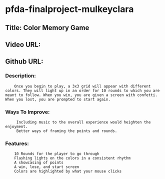 # pfda-finalproject-mulkeyclara

## Title: Color Memory Game

## Video URL:

## Github URL:

### Description:
        Once you begin to play, a 3x3 grid will appear with different colors. They will light up in an order for 10 rounds to which you are meant to follow. When you win, you are given a screen with confetti. When you lost, you are prompted to start again.

### Ways To Improve:
         Including music to the overall experience would heighten the enjoyment.
         Better ways of framing the points and rounds.

### Features:
        10 Rounds for the player to go through
        Flashing lights on the colors in a consistent rhythm
        A showcasing of points
        A win, lose, and start screen
        Colors are highlighted by what your mouse clicks


